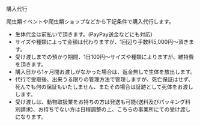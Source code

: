 ---
---

購入代行

爬虫類イベントや爬虫類ショップなどから下記条件で購入代行します。

* 生体代金は前払いで頂きます。(PayPay送金などにも対応)
* サイズや種類によって金額は代わりますが、1回辺り手数料5,000円〜頂きます。
* 受け渡しまでの預かり期間、1日100円〜サイズや種類によりますが、維持費を頂きます。
* 購入日から1ヶ月間お渡しがなかった場合は、返金無しで生体を放出します。
* 代行で受取後、出来うる限りの管理方法で管理しますが、死亡保証はせず、死んでも何の保証もいたしません、またその場合は証跡として死体をお渡しします。
* 受け渡しは、動物取扱業をお持ちの方は発送も可能(送料及びパッキング料別請求)、お持ちでない方は日程調整の上、こちらの事業所にての受け渡しになります。
